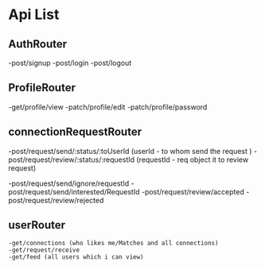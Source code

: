 # Api List

## AuthRouter

-post/signup
-post/login
-post/logout

## ProfileRouter

-get/profile/view
-patch/profile/edit
-patch/profile/password

## connectionRequestRouter

-post/request/send/:status/:toUserId (userId - to whom send the request )
-post/request/review/:status/:requestId (requestId - req object it to review request)

-post/request/send/ignore/requestId
-post/request/send/interested/RequestId
-post/request/review/accepted
-post/request/review/rejected

## userRouter

    -get/connections (who likes me/Matches and all connections)
    -get/request/receive
    -get/feed (all users which i can view)
